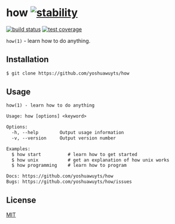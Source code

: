# how [![stability][0]][1]
[![build status][4]][5] [![test coverage][6]][7]

`how(1)` - learn how to do anything.

## Installation
```sh
$ git clone https://github.com/yoshuawuyts/how
```

## Usage
```txt
how(1) - learn how to do anything

Usage: how [options] <keyword>

Options:
  -h, --help        Output usage information
  -v, --version     Output version number

Examples:
  $ how start          # learn how to get started
  $ how unix           # get an explanation of how unix works
  $ how programming    # learn how to program

Docs: https://github.com/yoshuawuyts/how
Bugs: https://github.com/yoshuawuyts/how/issues
```

## License
[MIT](https://tldrlegal.com/license/mit-license)

[0]: https://img.shields.io/badge/stability-experimental-orange.svg?style=flat-square
[1]: https://nodejs.org/api/documentation.html#documentation_stability_index
[4]: https://img.shields.io/travis/yoshuawuyts/how/master.svg?style=flat-square
[5]: https://travis-ci.org/yoshuawuyts/how
[6]: https://img.shields.io/codecov/c/github/yoshuawuyts/how/master.svg?style=flat-square
[7]: https://codecov.io/github/yoshuawuyts/how
